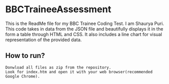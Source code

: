 # BBCTraineeAssessment

This is the ReadMe file for my BBC Trainee Coding Test. I am Shaurya Puri. 
This code takes in data from the JSON file and beautifully displays it in the form a table through HTML and CSS. It also includes a line chart for visual representation of the provided data.

## How to run?
```
Donwload all files as zip from the repository.
Look for index.htm and open it with your web browser(recommended Google Chrome).
```
